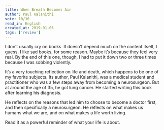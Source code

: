 ```yaml
---
title: When Breath Becomes Air 
author: Paul Kalanithi
vote: 10/10
read_in: English
created_at: 2019-01-05
tags: ['review']
---
```


I don’t usually cry on books. It doesn’t depend much on the content itself, I guess. I like sad books, for some reason. Maybe it’s because they feel very real. By the end of this one, though, I had to put it down two or three times because I was sobbing violently.

It’s a very touching reflection on life and death, which happens to be one of my favorite subjects. Its author, Paul Kalanithi, was a medical student and practitioner who was a few steps away from becoming a neurosurgeon. But at around the age of 35, he got lung cancer. He started writing this book after learning his diagnosis.

He reflects on the reasons that led him to choose to become a doctor first, and then specifically a neurosurgeon. He reflects on what makes us humans what we are, and on what makes a life worth living.

Read it as a powerful reminder of what your life is about.


